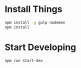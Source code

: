 # Install Things
``` sh
npm install -g gulp nodemon
npm install
```

# Start Developing
``` sh
npm run start-dev
```
